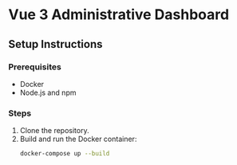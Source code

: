 # Vue 3 Administrative Dashboard

## Setup Instructions

### Prerequisites
- Docker
- Node.js and npm

### Steps
1. Clone the repository.
2. Build and run the Docker container:
   ```bash
   docker-compose up --build

